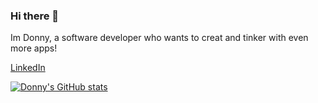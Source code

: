 ### Hi there 👋
 Im Donny, a software developer who wants to creat and tinker with even more apps!

[LinkedIn](https://www.linkedin.com/in/donnylvu/ "Donny's LinkedIn")

[![Donny's GitHub stats](https://github-readme-stats.vercel.app/api?username=DonnyLVu&show_icons=true&count_private=true&include_all_commits)](https://github.com/DonnyLVu)

